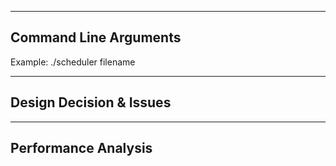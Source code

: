 ----------------------
Command Line Arguments
----------------------
Example:  ./scheduler filename


------------------------
Design Decision & Issues
------------------------


----------------------
Performance Analysis
----------------------

